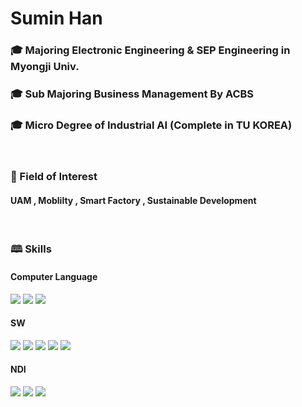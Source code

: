 # Sumin Han

### &#127891; Majoring Electronic Engineering & SEP Engineering in Myongji Univ.
### &#127891; Sub Majoring Business Management By ACBS
### &#127891; Micro Degree of Industrial AI (Complete in TU KOREA)
<br>

### &#128221; Field of Interest
#### UAM , Moblilty , Smart Factory , Sustainable Development
<br>

### &#128366; Skills
#### Computer Language
<img src="https://img.shields.io/badge/C-A8B9CC?style=for-the-badge&logo=C&logoColor=000"/>  <img src="https://img.shields.io/badge/python-3776AB?style=for-the-badge&logo=python&logoColor=white"> <img src="https://img.shields.io/badge/HTML5-E34F26?style=for-the-badge&logo=html5&logoColor=FFF"/> 

#### SW
<img src="https://img.shields.io/badge/excel-217346?style=for-the-badge&logo=microsoftexcel&logoColor=000"/> <img src="https://img.shields.io/badge/arduino-00878F?style=for-the-badge&logo=arduino&logoColor=000"/> <img src="https://img.shields.io/badge/jupyter-F37626?style=for-the-badge&logo=jupyter&logoColor=000"/> <img src="https://img.shields.io/badge/GitHub-EAEAEA?style=for-the-badge&logo=github&logoColor=000"/>  <img src="https://img.shields.io/badge/Mobilgene-002C5E?style=for-the-badge&logo=hyundai&logoColor=000"/> 

#### NDI
<img src="https://img.shields.io/badge/JOAP Analysis-9C4121?style=for-the-badge&logoColor=000"/> <img src="https://img.shields.io/badge/Eddy Current Testing-217346?style=for-the-badge&logoColor=000"/> <img src="https://img.shields.io/badge/Magnetic Particle Testing-002C5E?style=for-the-badge&logoColor=000"/>
